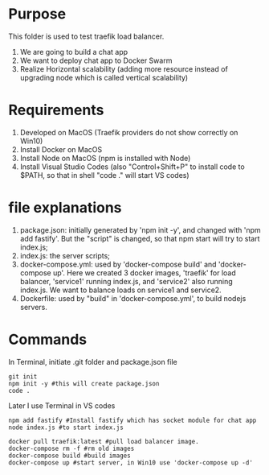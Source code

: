 # Purpose
This folder is used to test traefik load balancer.
1. We are going to build a chat app
2. We want to deploy chat app to Docker Swarm
3. Realize Horizontal scalability (adding more resource instead of upgrading node which is called vertical scalability)

# Requirements
1. Developed on MacOS (Traefik providers do not show correctly on Win10)
2. Install Docker on MacOS
3. Install Node on MacOS (npm is installed with Node)
4. Install Visual Studio Codes (also "Control+Shift+P" to install code to $PATH, so that in shell "code ." will start VS codes)

# file explanations
1. package.json: initially generated by 'npm init -y', and changed with 'npm add fastify'. But the "script" is changed, so that npm start will try to start index.js;
2. index.js: the server scripts;
3. docker-compose.yml: used by 'docker-compose build' and 'docker-compose up'. Here we created 3 docker images, 'traefik' for load balancer, 'service1' running index.js, and 'service2' also running index.js. We want to balance loads on service1 and service2.
4. Dockerfile: used by "build" in 'docker-compose.yml', to build nodejs servers.

# Commands
In Terminal, initiate .git folder and package.json file
```
git init
npm init -y #this will create package.json
code .
```
Later I use Terminal in VS codes
```
npm add fastify #Install fastify which has socket module for chat app
node index.js #to start index.js

docker pull traefik:latest #pull load balancer image.
docker-compose rm -f #rm old images
docker-compose build #build images
docker-compose up #start server, in Win10 use 'docker-compose up -d'
```
